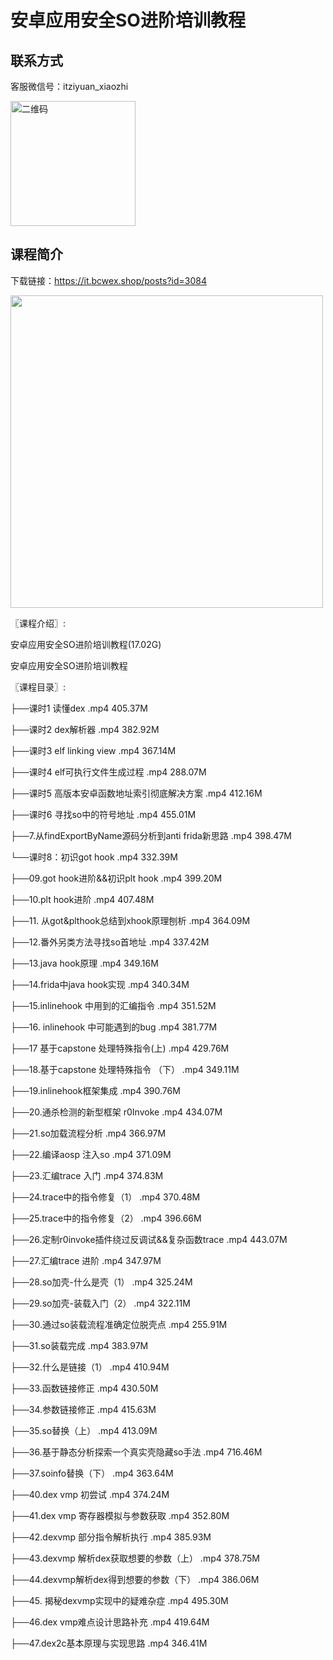 # 安卓应用安全SO进阶培训教程

## 联系方式

客服微信号：itziyuan_xiaozhi

<img src="https://ziyuanyun.oss-cn-guangzhou.aliyuncs.com/common/20240614073449/666b82192834a.jpg" width="200" height="200" alt="二维码">

## 课程简介

下载链接：https://it.bcwex.shop/posts?id=3084

<img src="https://ziyuanyun.oss-cn-guangzhou.aliyuncs.com/yun/20240515185002/6644935a1e1de.jpg" width="500" alt="">

  〖课程介绍〗:

 安卓应用安全SO进阶培训教程(17.02G)

 安卓应用安全SO进阶培训教程



 〖课程目录〗:

 ├──课时1 读懂dex .mp4 405.37M

 ├──课时2 dex解析器 .mp4 382.92M

 ├──课时3 elf linking view .mp4 367.14M

 ├──课时4 elf可执行文件生成过程 .mp4 288.07M

 ├──课时5 高版本安卓函数地址索引彻底解决方案 .mp4 412.16M

 ├──课时6 寻找so中的符号地址 .mp4 455.01M

 ├──7.从findExportByName源码分析到anti frida新思路 .mp4 398.47M

 └──课时8：初识got hook .mp4 332.39M

 ├──09.got hook进阶&amp;&amp;初识plt hook .mp4 399.20M

 ├──10.plt hook进阶 .mp4 407.48M

 ├──11. 从got&amp;plthook总结到xhook原理刨析 .mp4 364.09M

 ├──12.番外另类方法寻找so首地址 .mp4 337.42M

 ├──13.java hook原理 .mp4 349.16M

 ├──14.frida中java hook实现 .mp4 340.34M

 ├──15.inlinehook 中用到的汇编指令 .mp4 351.52M

 ├──16. inlinehook 中可能遇到的bug .mp4 381.77M

 ├──17 基于capstone 处理特殊指令(上) .mp4 429.76M

 ├──18.基于capstone 处理特殊指令 （下） .mp4 349.11M

 ├──19.inlinehook框架集成 .mp4 390.76M

 ├──20.通杀检测的新型框架 r0Invoke .mp4 434.07M

 ├──21.so加载流程分析 .mp4 366.97M

 ├──22.编译aosp 注入so .mp4 371.09M

 ├──23.汇编trace 入门 .mp4 374.83M

 ├──24.trace中的指令修复（1） .mp4 370.48M

 ├──25.trace中的指令修复（2） .mp4 396.66M

 ├──26.定制r0invoke插件绕过反调试&amp;&amp;复杂函数trace .mp4 443.07M

 ├──27.汇编trace 进阶 .mp4 347.97M

 ├──28.so加壳-什么是壳（1） .mp4 325.24M

 ├──29.so加壳-装载入门（2） .mp4 322.11M

 ├──30.通过so装载流程准确定位脱壳点 .mp4 255.91M

 ├──31.so装载完成 .mp4 383.97M

 ├──32.什么是链接（1） .mp4 410.94M

 ├──33.函数链接修正 .mp4 430.50M

 ├──34.参数链接修正 .mp4 415.63M

 ├──35.so替换（上） .mp4 413.09M

 ├──36.基于静态分析探索一个真实壳隐藏so手法 .mp4 716.46M

 ├──37.soinfo替换（下） .mp4 363.64M

 ├──40.dex vmp 初尝试 .mp4 374.24M

 ├──41.dex vmp 寄存器模拟与参数获取 .mp4 352.80M

 ├──42.dexvmp 部分指令解析执行 .mp4 385.93M

 ├──43.dexvmp 解析dex获取想要的参数（上） .mp4 378.75M

 ├──44.dexvmp解析dex得到想要的参数（下） .mp4 386.06M

 ├──45. 揭秘dexvmp实现中的疑难杂症 .mp4 495.30M

 ├──46.dex vmp难点设计思路补充 .mp4 419.64M

 ├──47.dex2c基本原理与实现思路 .mp4 346.41M

  
